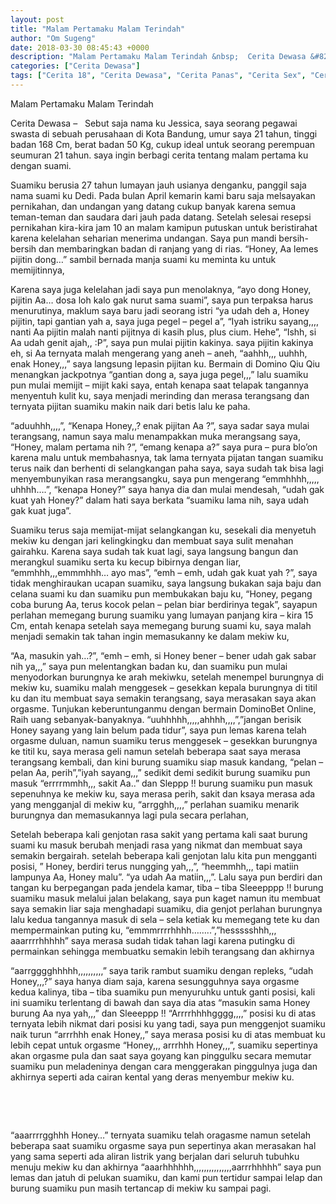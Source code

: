 ```yaml
---
layout: post
title: "Malam Pertamaku Malam Terindah"
author: "Om Sugeng"
date: 2018-03-30 08:45:43 +0000
description: "Malam Pertamaku Malam Terindah &nbsp;  Cerita Dewasa &#8211;\u00a0 \u00a0Sebut saja nama ku Jessica, saya seorang pegawai swasta di sebuah perusahaan di Kota Bandung, umur saya 21 tahun, tinggi badan 168 Cm, be..."
categories: ["Cerita Dewasa"]
tags: ["Cerita 18", "Cerita Dewasa", "Cerita Panas", "Cerita Sex", "Cerita Terkini"]
---
```


Malam Pertamaku Malam Terindah
&nbsp;

Cerita Dewasa &#8211;   Sebut saja nama ku Jessica, saya seorang pegawai swasta di sebuah perusahaan di Kota Bandung,
umur saya 21 tahun, tinggi badan 168 Cm, berat badan 50 Kg, cukup ideal untuk seorang perempuan seumuran 21 tahun. saya ingin berbagi cerita tentang malam pertama ku dengan suami.

Suamiku berusia 27 tahun lumayan jauh usianya denganku, panggil saja nama suami ku Dedi.
Pada bulan April kemarin kami baru saja melsayakan pernikahan, dan undangan yang datang cukup banyak karena semua teman-teman dan saudara dari jauh pada datang. Setelah selesai resepsi pernikahan kira-kira jam 10 an malam kamipun putuskan untuk beristirahat karena kelelahan seharian menerima undangan. Saya pun mandi bersih-bersih dan membaringkan badan di ranjang yang di rias.
“Honey, Aa lemes pijitin dong…” sambil bernada manja suami ku meminta ku untuk memijitinnya,

Karena saya juga kelelahan jadi saya pun menolaknya,
“ayo dong Honey, pijitin Aa… dosa loh kalo gak nurut sama suami”, saya pun terpaksa harus menurutinya, maklum saya baru jadi seorang istri
“ya udah deh a, Honey pijitin, tapi gantian yah a, saya juga pegel – pegel a”,
“Iyah istriku sayang,,,, nanti Aa pijitin malah nanti pijitnya di kasih plus, plus cium. Hehe”,
“Ishh, si Aa udah genit ajah,, :P”, saya pun mulai pijitin kakinya.
saya pijitin kakinya eh, si Aa ternyata malah mengerang yang aneh – aneh,
“aahhh,,, uuhhh, enak Honey,,,” saya langsung lepasin pijitan ku. Bermain di Domino Qiu Qiu menangkan jackpotnya
“gantian dong a, saya juga pegel,,,” lalu suamiku pun mulai memijit – mijit kaki saya, entah kenapa saat telapak tangannya menyentuh kulit ku, saya menjadi merinding dan merasa terangsang dan ternyata pijitan suamiku makin naik dari betis lalu ke paha.

“aduuhhh,,,,”,
“Kenapa Honey,,? enak pijitan Aa ?”, saya sadar saya mulai terangsang, namun saya malu menampakkan muka merangsang saya, “Honey, malam pertama nih ?”,
“emang kenapa a?” saya pura – pura blo’on karena malu untuk membahasnya, tak lama ternyata pijatan tangan suamiku terus naik dan berhenti di selangkangan paha saya, saya sudah tak bisa lagi menyembunyikan rasa merangsangku, saya pun mengerang
“emmhhhh,,,,, uhhhh….”,
“kenapa Honey?” saya hanya dia dan mulai mendesah,
“udah gak kuat yah Honey?” dalam hati saya berkata “suamiku lama nih, saya udah gak kuat juga”.

Suamiku terus saja memijat-mijat selangkangan ku, sesekali dia menyetuh mekiw ku dengan jari kelingkingku dan membuat saya sulit menahan gairahku. Karena saya sudah tak kuat lagi, saya langsung bangun dan merangkul suamiku serta ku kecup bibirnya dengan liar,
“emmhhh,,,emmmhhh… ayo mas”,
“emh – emh, udah gak kuat yah ?”, saya tidak menghiraukan ucapan suamiku, saya langsung bukakan saja baju dan celana suami ku dan suamiku pun membukakan baju ku,
“Honey, pegang coba burung Aa, terus kocok pelan – pelan biar berdirinya tegak”, sayapun perlahan memegang burung suamiku yang lumayan panjang kira – kira 15 Cm, entah kenapa setelah saya memegang burung suami ku, saya malah menjadi semakin tak tahan ingin memasukanny ke dalam mekiw ku,

“Aa, masukin yah…?”,
“emh – emh, si Honey bener – bener udah gak sabar nih ya,,,” saya pun melentangkan badan ku, dan suamiku pun mulai menyodorkan burungnya ke arah mekiwku, setelah menempel burungnya di mekiw ku, suamiku malah menggesek – gesekkan kepala burungnya di titil ku dan itu membuat saya semakin terangsang, saya merasakan saya akan orgasme. Tunjukan keberuntunganmu dengan bermain DominoBet Online, Raih uang sebanyak-banyaknya.
“uuhhhhh,,,,,ahhhh,,,,”,”jangan berisik Honey sayang yang lain belum pada tidur”, saya pun lemas karena telah orgasme duluan, namun suamiku terus menggesek – gesekkan burungnya ke titil ku, saya merasa geli namun setelah beberapa saat saya merasa terangsang kembali, dan kini burung suamiku siap masuk kandang,
“pelan – pelan Aa, perih”,”iyah sayang,,,” sedikit demi sedikit burung suamiku pun masuk
“errrrmmhh,,, sakit Aa..” dan Sleppp !! burung suamiku pun masuk sepenuhnya ke mekiw ku, saya merasa perih, sakit dan ksaya merasa ada yang mengganjal di mekiw ku,
“arrgghh,,,,” perlahan suamiku menarik burungnya dan memasukannya lagi pula secara perlahan,

Setelah beberapa kali genjotan rasa sakit yang pertama kali saat burung suami ku masuk berubah menjadi rasa yang nikmat dan membuat saya semakin bergairah.
setelah beberapa kali genjotan lalu kita pun mengganti posisi,
” Honey, berdiri terus nungging yah,,,”,
“heemmhh,,, tapi matiin lampunya Aa, Honey malu”.
“ya udah Aa matiin,,,”. Lalu saya pun berdiri dan tangan ku berpegangan pada jendela kamar, tiba – tiba Sleeepppp !! burung suamiku masuk melalui jalan belakang, saya pun kaget namun itu membuat saya semakin liar saja menghadapi suamiku, dia genjot perlahan burungnya lalu kedua tangannya masuk di sela – sela ketiak ku memegang tete ku dan mempermainkan puting ku,
“emmmrrrrhhhh……..”,”hessssshhh,,, aaarrrrhhhhh” saya merasa sudah tidak tahan lagi karena putingku di permainkan sehingga membuatku semakin lebih terangsang dan akhirnya

“aarrgggghhhhh,,,,,,,,,,” saya tarik rambut suamiku dengan repleks,
“udah Honey,,,?” saya hanya diam saja, karena sesungguhnya saya orgasme kedua kalinya, tiba – tiba suamiku pun menyuruhku untuk ganti posisi, kali ini suamiku terlentang di bawah dan saya dia atas
“masukin sama Honey burung Aa nya yah,,,” dan Sleeeppp !!
“Arrrrhhhhgggg,,,,” posisi ku di atas ternyata lebih nikmat dari posisi ku yang tadi, saya pun menggenjot suamiku naik turun
“arrrhhh enak Honey,,” saya merasa posisi ku di atas membuat ku lebih cepat untuk orgasme
“Honey,,, arrrhhh Honey,,,”, suamiku sepertinya akan orgasme pula dan saat saya goyang kan pinggulku secara memutar suamiku pun meladeninya dengan cara menggerakan pinggulnya juga dan akhirnya seperti ada cairan kental yang deras menyembur mekiw ku.

&nbsp;

&nbsp;

“aaarrrrgghhh Honey…” ternyata suamiku telah oragasme namun setelah beberapa saat suamiku orgasme saya pun sepertinya akan merasakan hal yang sama seperti ada aliran listrik yang berjalan dari seluruh tubuhku menuju mekiw ku dan akhirnya
“aaarhhhhhh,,,,,,,,,,,,,,,aarrrhhhhh” saya pun lemas dan jatuh di pelukan suamiku, dan kami pun tertidur sampai lelap dan burung suamiku pun masih tertancap di mekiw ku sampai pagi.